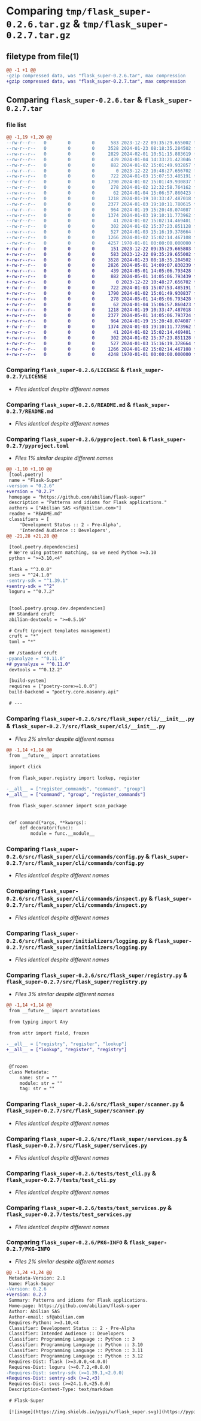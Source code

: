 # Comparing `tmp/flask_super-0.2.6.tar.gz` & `tmp/flask_super-0.2.7.tar.gz`

## filetype from file(1)

```diff
@@ -1 +1 @@
-gzip compressed data, was "flask_super-0.2.6.tar", max compression
+gzip compressed data, was "flask_super-0.2.7.tar", max compression
```

## Comparing `flask_super-0.2.6.tar` & `flask_super-0.2.7.tar`

### file list

```diff
@@ -1,19 +1,20 @@
--rw-r--r--   0        0        0      583 2023-12-22 09:35:29.655002 flask_super-0.2.6/LICENSE
--rw-r--r--   0        0        0     3528 2024-01-23 08:18:35.284502 flask_super-0.2.6/README.md
--rw-r--r--   0        0        0     2829 2024-02-01 10:51:15.883619 flask_super-0.2.6/pyproject.toml
--rw-r--r--   0        0        0      439 2024-01-04 14:33:21.423046 flask_super-0.2.6/src/flask_super/__init__.py
--rw-r--r--   0        0        0      882 2024-01-02 15:01:49.932857 flask_super-0.2.6/src/flask_super/cli/__init__.py
--rw-r--r--   0        0        0        0 2023-12-22 10:48:27.656702 flask_super-0.2.6/src/flask_super/cli/commands/__init__.py
--rw-r--r--   0        0        0      722 2024-01-03 15:07:53.485191 flask_super-0.2.6/src/flask_super/cli/commands/config.py
--rw-r--r--   0        0        0     1790 2024-01-02 15:01:49.930837 flask_super-0.2.6/src/flask_super/cli/commands/inspect.py
--rw-r--r--   0        0        0      278 2024-01-02 12:32:58.764162 flask_super-0.2.6/src/flask_super/decorators.py
--rw-r--r--   0        0        0       62 2024-01-04 15:06:57.860423 flask_super-0.2.6/src/flask_super/initializers/__init__.py
--rw-r--r--   0        0        0     1218 2024-01-19 10:33:47.487018 flask_super-0.2.6/src/flask_super/initializers/logging.py
--rw-r--r--   0        0        0     2377 2024-01-03 19:10:11.780615 flask_super-0.2.6/src/flask_super/registry.py
--rw-r--r--   0        0        0      964 2024-01-19 15:20:48.074087 flask_super-0.2.6/src/flask_super/scanner.py
--rw-r--r--   0        0        0     1374 2024-01-03 19:10:11.773962 flask_super-0.2.6/src/flask_super/services.py
--rw-r--r--   0        0        0       41 2024-01-02 15:02:14.469401 flask_super-0.2.6/tests/__init__.py
--rw-r--r--   0        0        0      302 2024-01-02 15:37:23.851128 flask_super-0.2.6/tests/conftest.py
--rw-r--r--   0        0        0      527 2024-01-03 15:16:19.378664 flask_super-0.2.6/tests/test_cli.py
--rw-r--r--   0        0        0     1266 2024-01-02 15:02:14.467108 flask_super-0.2.6/tests/test_services.py
--rw-r--r--   0        0        0     4257 1970-01-01 00:00:00.000000 flask_super-0.2.6/PKG-INFO
+-rw-r--r--   0        0        0      151 2023-12-22 09:35:29.665803 flask_super-0.2.7/AUTHORS.rst
+-rw-r--r--   0        0        0      583 2023-12-22 09:35:29.655002 flask_super-0.2.7/LICENSE
+-rw-r--r--   0        0        0     3528 2024-01-23 08:18:35.284502 flask_super-0.2.7/README.md
+-rw-r--r--   0        0        0     2826 2024-05-01 14:09:07.830239 flask_super-0.2.7/pyproject.toml
+-rw-r--r--   0        0        0      439 2024-05-01 14:05:06.793428 flask_super-0.2.7/src/flask_super/__init__.py
+-rw-r--r--   0        0        0      882 2024-05-01 14:05:06.793439 flask_super-0.2.7/src/flask_super/cli/__init__.py
+-rw-r--r--   0        0        0        0 2023-12-22 10:48:27.656702 flask_super-0.2.7/src/flask_super/cli/commands/__init__.py
+-rw-r--r--   0        0        0      722 2024-01-03 15:07:53.485191 flask_super-0.2.7/src/flask_super/cli/commands/config.py
+-rw-r--r--   0        0        0     1790 2024-01-02 15:01:49.930837 flask_super-0.2.7/src/flask_super/cli/commands/inspect.py
+-rw-r--r--   0        0        0      278 2024-05-01 14:05:06.793428 flask_super-0.2.7/src/flask_super/decorators.py
+-rw-r--r--   0        0        0       62 2024-01-04 15:06:57.860423 flask_super-0.2.7/src/flask_super/initializers/__init__.py
+-rw-r--r--   0        0        0     1218 2024-01-19 10:33:47.487018 flask_super-0.2.7/src/flask_super/initializers/logging.py
+-rw-r--r--   0        0        0     2377 2024-05-01 14:05:06.793724 flask_super-0.2.7/src/flask_super/registry.py
+-rw-r--r--   0        0        0      964 2024-01-19 15:20:48.074087 flask_super-0.2.7/src/flask_super/scanner.py
+-rw-r--r--   0        0        0     1374 2024-01-03 19:10:11.773962 flask_super-0.2.7/src/flask_super/services.py
+-rw-r--r--   0        0        0       41 2024-01-02 15:02:14.469401 flask_super-0.2.7/tests/__init__.py
+-rw-r--r--   0        0        0      302 2024-01-02 15:37:23.851128 flask_super-0.2.7/tests/conftest.py
+-rw-r--r--   0        0        0      527 2024-01-03 15:16:19.378664 flask_super-0.2.7/tests/test_cli.py
+-rw-r--r--   0        0        0     1266 2024-01-02 15:02:14.467108 flask_super-0.2.7/tests/test_services.py
+-rw-r--r--   0        0        0     4248 1970-01-01 00:00:00.000000 flask_super-0.2.7/PKG-INFO
```

### Comparing `flask_super-0.2.6/LICENSE` & `flask_super-0.2.7/LICENSE`

 * *Files identical despite different names*

### Comparing `flask_super-0.2.6/README.md` & `flask_super-0.2.7/README.md`

 * *Files identical despite different names*

### Comparing `flask_super-0.2.6/pyproject.toml` & `flask_super-0.2.7/pyproject.toml`

 * *Files 1% similar despite different names*

```diff
@@ -1,10 +1,10 @@
 [tool.poetry]
 name = "Flask-Super"
-version = "0.2.6"
+version = "0.2.7"
 homepage = "https://github.com/abilian/flask-super"
 description = "Patterns and idioms for Flask applications."
 authors = ["Abilian SAS <sf@abilian.com>"]
 readme = "README.md"
 classifiers = [
     'Development Status :: 2 - Pre-Alpha',
     'Intended Audience :: Developers',
@@ -21,28 +21,28 @@
 
 [tool.poetry.dependencies]
 # We're uing pattern matching, so we need Python >=3.10
 python = ">=3.10,<4"
 
 flask = "^3.0.0"
 svcs = "^24.1.0"
-sentry-sdk = "^1.39.1"
+sentry-sdk = "^2"
 loguru = "^0.7.2"
 
 
 [tool.poetry.group.dev.dependencies]
 ## Standard cruft
 abilian-devtools = ">=0.5.16"
 
 # Cruft (project templates management)
 cruft = "*"
 toml = "*"
 
 ## /standard cruft
-pyanalyze = "^0.11.0"
+# pyanalyze = "^0.11.0"
 devtools = "^0.12.2"
 
 [build-system]
 requires = ["poetry-core>=1.0.0"]
 build-backend = "poetry.core.masonry.api"
 
 # ---
```

### Comparing `flask_super-0.2.6/src/flask_super/cli/__init__.py` & `flask_super-0.2.7/src/flask_super/cli/__init__.py`

 * *Files 2% similar despite different names*

```diff
@@ -1,14 +1,14 @@
 from __future__ import annotations
 
 import click
 
 from flask_super.registry import lookup, register
 
-__all__ = ["register_commands", "command", "group"]
+__all__ = ["command", "group", "register_commands"]
 
 from flask_super.scanner import scan_package
 
 
 def command(*args, **kwargs):
     def decorator(func):
         module = func.__module__
```

### Comparing `flask_super-0.2.6/src/flask_super/cli/commands/config.py` & `flask_super-0.2.7/src/flask_super/cli/commands/config.py`

 * *Files identical despite different names*

### Comparing `flask_super-0.2.6/src/flask_super/cli/commands/inspect.py` & `flask_super-0.2.7/src/flask_super/cli/commands/inspect.py`

 * *Files identical despite different names*

### Comparing `flask_super-0.2.6/src/flask_super/initializers/logging.py` & `flask_super-0.2.7/src/flask_super/initializers/logging.py`

 * *Files identical despite different names*

### Comparing `flask_super-0.2.6/src/flask_super/registry.py` & `flask_super-0.2.7/src/flask_super/registry.py`

 * *Files 3% similar despite different names*

```diff
@@ -1,14 +1,14 @@
 from __future__ import annotations
 
 from typing import Any
 
 from attr import field, frozen
 
-__all__ = ["registry", "register", "lookup"]
+__all__ = ["lookup", "register", "registry"]
 
 
 @frozen
 class Metadata:
     name: str = ""
     module: str = ""
     tag: str = ""
```

### Comparing `flask_super-0.2.6/src/flask_super/scanner.py` & `flask_super-0.2.7/src/flask_super/scanner.py`

 * *Files identical despite different names*

### Comparing `flask_super-0.2.6/src/flask_super/services.py` & `flask_super-0.2.7/src/flask_super/services.py`

 * *Files identical despite different names*

### Comparing `flask_super-0.2.6/tests/test_cli.py` & `flask_super-0.2.7/tests/test_cli.py`

 * *Files identical despite different names*

### Comparing `flask_super-0.2.6/tests/test_services.py` & `flask_super-0.2.7/tests/test_services.py`

 * *Files identical despite different names*

### Comparing `flask_super-0.2.6/PKG-INFO` & `flask_super-0.2.7/PKG-INFO`

 * *Files 2% similar despite different names*

```diff
@@ -1,24 +1,24 @@
 Metadata-Version: 2.1
 Name: Flask-Super
-Version: 0.2.6
+Version: 0.2.7
 Summary: Patterns and idioms for Flask applications.
 Home-page: https://github.com/abilian/flask-super
 Author: Abilian SAS
 Author-email: sf@abilian.com
 Requires-Python: >=3.10,<4
 Classifier: Development Status :: 2 - Pre-Alpha
 Classifier: Intended Audience :: Developers
 Classifier: Programming Language :: Python :: 3
 Classifier: Programming Language :: Python :: 3.10
 Classifier: Programming Language :: Python :: 3.11
 Classifier: Programming Language :: Python :: 3.12
 Requires-Dist: flask (>=3.0.0,<4.0.0)
 Requires-Dist: loguru (>=0.7.2,<0.8.0)
-Requires-Dist: sentry-sdk (>=1.39.1,<2.0.0)
+Requires-Dist: sentry-sdk (>=2,<3)
 Requires-Dist: svcs (>=24.1.0,<25.0.0)
 Description-Content-Type: text/markdown
 
 # Flask-Super
 
 [![image](https://img.shields.io/pypi/v/flask_super.svg)](https://pypi.python.org/pypi/flask_super)
```

